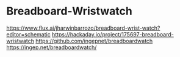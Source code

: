 # Breadboard-Wristwatch

https://www.flux.ai/jharwinbarrozo/breadboard-wrist-watch?editor=schematic
https://hackaday.io/project/175697-breadboard-wristwatch
https://github.com/ingepnet/breadboardwatch
https://ingep.net/breadboardwatch/
